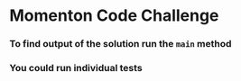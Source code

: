 # Momenton Code Challenge

### To find output of the solution run the `main` method


### You could run individual tests